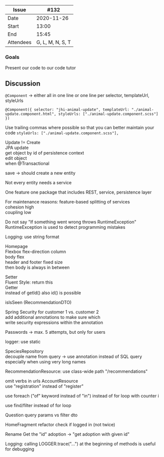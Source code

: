 | Issue| #132 |
| ------ | ------ |
| Date | 2020-11-26 |
| Start | 13:00 |
| End | 15:45 |
| Attendees | G, L, M, N, S, T |

### Goals
Present our code to our code tutor

## Discussion
`@Component` -> either all in one line or one line per selector, templateUrl, styleUrls

`
@Component({
    selector: "jhi-animal-update",
    templateUrl: "./animal-update.component.html",
    styleUrls: ["./animal-update.component.scss"]
})
`

Use trailing commas where possible so that you can better maintain your code
`
    styleUrls: ["./animal-update.component.scss"],
`

Update != Create  
JPA update  
get object by id of persistence context  
edit object  
when @Transactional  

save -> should create a new entity  

Not every entity needs a service  

One feature one package that includes REST, service, persistence layer  

For maintenance reasons: feature-based splitting of services  
cohesion high  
coupling low  

Do not say "If something went wrong throws RuntimeException"  
RuntimeException is used to detect programming mistakes  

Logging: use string format  

Homepage  
Flexbox flex-direction column  
body flex  
header and footer fixed size  
then body is always in between  

Setter  
Fluent Style: return this  
Getter  
instead of getId() also id() is possible  

isIsSeen  (RecommendationDTO)  

Spring Security for customer 1 vs. customer 2  
add additional annotations to make sure which  
write security expressions within the annotation  

Passwords -> max. 5 attempts, but only for users  

logger: use static  

SpeciesRepository  
decouple name from query -> use annotation instead of SQL query  
especially when using very long names  

RecommendationResource: use class-wide path "/recommendations"  

omit verbs in urls AccountResource  
use "registration" instead of "register"  

use foreach ("of" keyword instead of "in") instead of for loop with counter i

use find/filter instead of for loop  

Question query params vs filter dto  

HomeFragment refactor check if logged in (not twice)

Rename Get the "id" adoption -> "get adoption with given id"  

Logging: calling LOGGER.trace("...") at the beginning of methods is useful for debugging
